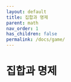 ```yaml
---
layout: default
title: 집합과 명제
parent: math
nav_order: 1
has_children: false
permalink: /docs/game/
---
```



# 집합과 명제